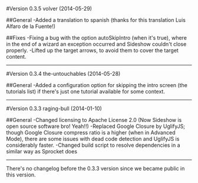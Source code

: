 #Version 0.3.5 volver (2014-05-29)

##General
-Added a translation to spanish (thanks for this translation Luis Alfaro de la Fuente!)

##Fixes
-Fixing a bug with the option autoSkipIntro (when it's true), where in the end of a wizard an exception occurred and Sideshow couldn't close properly.
-Lifted up the target arrows, to avoid them to cover the target content.

------------------------------------------------------------

#Version 0.3.4 the-untouchables (2014-05-28)

##General
-Added a configuration option for skipping the intro screen (the tutorials list) if there's just one tutorial available for some context.

------------------------------------------------------------

#Version 0.3.3 raging-bull (2014-01-10)

##General
-Changed licensing to Apache License 2.0 (Now Sideshow is open source software bro! Yeah!!)
-Replaced Google Closure by UglifyJS; though Google Closure compress ratio is a higher (when in Advanced Mode), there are some issues with dead code detection and UglifyJS is considerably faster.
-Changed build script to resolve dependencies in a similar way as Sprocket does

------------------------------------------------------------
There's no changelog before the 0.3.3 version since we became public in this version.
